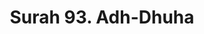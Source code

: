 ---
title       : "Surah 93. Adh-Dhuha"
DATE        : 7/25/2018 9:18:18 AM
draft       : false
TYPE        : "quran"

BookCode    : "ARB"
SurahNumber : "93"
TotalAyah   : "11"
---